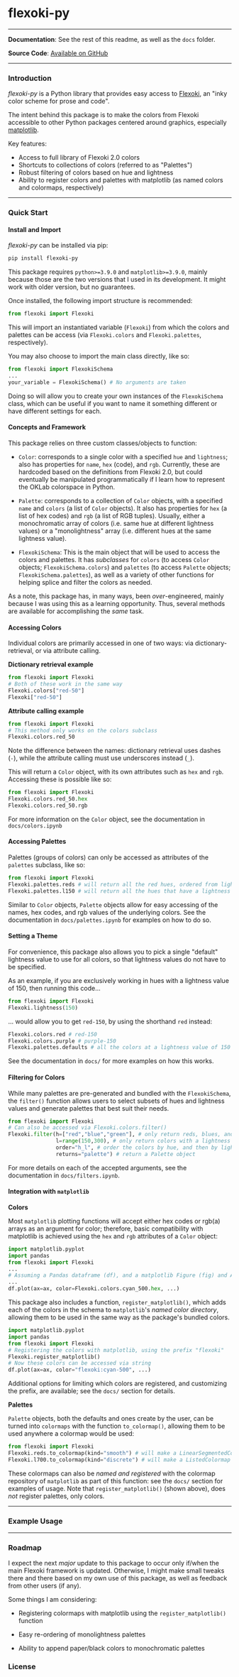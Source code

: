 # flexoki-py

---

**Documentation**: See the rest of this readme, as well as the `docs` folder.

**Source Code**: [Available on GitHub](https://github.com/moss-xyz/flexoki-py)

---

### Introduction

*flexoki-py* is a Python library that provides easy access to [Flexoki](https://github.com/kepano/flexoki), an "inky color scheme for prose and code".

The intent behind this package is to make the colors from Flexoki accessible to other Python packages centered around graphics, especially [matplotlib](https://github.com/matplotlib/matplotlib).

Key features:

- Access to full library of Flexoki 2.0 colors
- Shortcuts to collections of colors (referred to as "Palettes")
- Robust filtering of colors based on hue and lightness
- Ability to register colors and palettes with matplotlib (as named colors and colormaps, respectively)

---

### Quick Start

#### Install and Import

*flexoki-py* can be installed via pip:

```bash
pip install flexoki-py
```

This package requires `python>=3.9.0` and `matplotlib>=3.9.0`, mainly because those are the two versions that I used in its development. It might work with older version, but no guarantees.

Once installed, the following import structure is recommended:

```py
from flexoki import Flexoki
```

This will import an instantiated variable (`Flexoki`) from which the colors and palettes can be access (via `Flexoki.colors` and `Flexoki.palettes`, respectively).

You may also choose to import the main class directly, like so:

```py
from flexoki import FlexokiSchema
...
your_variable = FlexokiSchema() # No arguments are taken
```

Doing so will allow you to create your own instances of the `FlexokiSchema` class, which can be useful if you want to name it something different or have different settings for each.

#### Concepts and Framework

This package relies on three custom classes/objects to function:

- `Color`: corresponds to a single color with a specified `hue` and `lightness`; also has properties for `name`, `hex` (code), and `rgb`. Currently, these are hardcoded based on the definitions from Flexoki 2.0, but could eventually be manipulated programmatically if I learn how to represent the OKLab colorspace in Python.

- `Palette`: corresponds to a collection of `Color` objects, with a specified `name` and `colors` (a list of `Color` objects). It also has properties for `hex` (a list of hex codes) and `rgb` (a list of RGB tuples). Usually, either a monochromatic array of colors (i.e. same hue at different lightness values) or a "monolightness" array (i.e. different hues at the same lightness value).

- `FlexokiSchema`: This is the main object that will be used to access the colors and palettes. It has *subclasses* for `colors` (to access `Color` objects; `FlexokiSchema.colors`) and `palettes` (to access `Palette` objects; `FlexokiSchema.palettes`), as well as a variety of other functions for helping splice and filter the colors as needed.

As a note, this package has, in many ways, been *over*-engineered, mainly because I was using this as a learning opportunity. Thus, several methods are available for accomplishing the *same* task.

#### Accessing Colors

Individual colors are primarily accessed in one of two ways: via dictionary-retrieval, or via attribute calling.

**Dictionary retrieval example**
```py
from flexoki import Flexoki
# Both of these work in the same way
Flexoki.colors["red-50"]
Flexoki["red-50"]
```

**Attribute calling example**
```py
from flexoki import Flexoki
# This method only works on the colors subclass
Flexoki.colors.red_50
```

Note the difference between the names: dictionary retrieval uses dashes (`-`), while the attribute calling must use underscores instead (`_`).

This will return a `Color` object, with its own attributes such as `hex` and `rgb`. Accessing these is possible like so:

```py
from flexoki import Flexoki
Flexoki.colors.red_50.hex
Flexoki.colors.red_50.rgb
```

For more information on the `Color` object, see the documentation in `docs/colors.ipynb`

#### Accessing Palettes

Palettes (groups of colors) can only be accessed as attributes of the `palettes` subclass, like so:

```py
from flexoki import Flexoki
Flexoki.palettes.reds # will return all the red hues, ordered from lightest to darkest
Flexoki.palettes.l150 # will return all the hues that have a lightness value of 150 (these palettes always start with l followed by 2 or 3 numbers)
```

Similar to `Color` objects, `Palette` objects allow for easy accessing of the names, hex codes, and rgb values of the underlying colors. See the documentation in `docs/palettes.ipynb` for examples on how to do so.

#### Setting a Theme

For convenience, this package also allows you to pick a single "default" lightness value to use for all colors, so that lightness values do not have to be specified.

As an example, if you are exclusively working in hues with a lightness value of 150, then running this code...

```py
from flexoki import Flexoki
Flexoki.lightness(150)
```

... would allow you to get `red-150`, by using the shorthand `red` instead:

```py
Flexoki.colors.red # red-150
Flexoki.colors.purple # purple-150
Flexoki.palettes.defaults # all the colors at a lightness value of 150
```

See the documentation in `docs/` for more examples on how this works.

#### Filtering for Colors

While many palettes are pre-generated and bundled with the `FlexokiSchema`, the `filter()` function allows users to select subsets of hues and lightness values and generate palettes that best suit their needs.

```py
from flexoki import Flexoki
# Can also be accessed via Flexoki.colors.filter()
Flexoki.filter(h=["red","blue","green"], # only return reds, blues, and greens
               l=range(150,300), # only return colors with a lightness value between 150 and 300 (inclusive)
               order="h_l", # order the colors by hue, and then by lightness
               returns="palette") # return a Palette object
```

For more details on each of the accepted arguments, see the documentation in `docs/filters.ipynb`.

#### Integration with `matplotlib`

**Colors**

Most `matplotlib` plotting functions will accept either hex codes or rgb(a) arrays as an argument for color; therefore, basic compatibility with matplotlib is achieved using the `hex` and `rgb` attributes of a `Color` object:

```py
import matplotlib.pyplot
import pandas
from flexoki import Flexoki
...
# Assuming a Pandas dataframe (df), and a matplotlib Figure (fig) and Axis (ax)
...
df.plot(ax=ax, color=Flexoki.colors.cyan_500.hex, ...)
```

This package also includes a function, `register_matplotlib()`, which adds each of the colors in the schema to `matplotlib`'s *named color directory*, allowing them to be used in the same way as the package's bundled colors.

```py
import matplotlib.pyplot
import pandas
from flexoki import Flexoki
# Registering the colors with matplotlib, using the prefix "flexoki"
Flexoki.register_matplotlib()
# Now these colors can be accessed via string
df.plot(ax=ax, color="flexoki:cyan-500", ...)
```

Additional options for limiting which colors are registered, and customizing the prefix, are available; see the `docs/` section for details.

**Palettes**

`Palette` objects, both the defaults and ones create by the user, can be turned into `colormaps` with the function `to_colormap()`, allowing them to be used anywhere a colormap would be used:

```py
from flexoki import Flexoki
Flexoki.reds.to_colormap(kind="smooth") # will make a LinearSegmentedColormap (smooth gradient between colors)
Flexoki.l700.to_colormap(kind="discrete") # will make a ListedColormap (discrete colors visible)
```

These colormaps can also be *named and registered* with the colormap repository of `matplotlib` as part of this function: see the `docs/` section for examples of usage. Note that `register_matplotlib()` (shown above), does *not* register palettes, only colors.

---

### Example Usage

---

### Roadmap

I expect the next *major* update to this package to occur only if/when the main Flexoki framework is updated. Otherwise, I might make small tweaks there and there based on my own use of this package, as well as feedback from other users (if any).

Some things I am considering:

- Registering colormaps with matplotlib using the `register_matplotlib()` function

- Easy re-ordering of monolightness palettes

- Ability to append paper/black colors to monochromatic palettes

### License